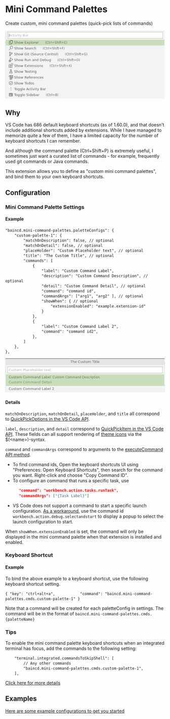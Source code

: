 # Mini Command Palettes

Create custom, mini command palettes (quick-pick lists of commands)

![example mini palette](images/example-activity-bar-palette.png)

## Why

VS Code has 686 default keyboard shortcuts (as of 1.60.0), and that doesn't include additional shortcuts added by extensions.  While I have managed to memorize quite a few of them, I have a limited capacity for the number of keyboard shortcuts I can remember.

And although the command palette (Ctrl+Shift+P) is extremely useful, I sometimes just want a curated list of commands - for example, frequently used git commands or Java commands.

This extension allows you to define as "custom mini command palettes", and bind them to your own keyboard shortcuts.

## Configuration

### Mini Command Palette Settings

#### Example 

```jsonc
"baincd.mini-command-palettes.paletteConfigs": {
    "custom-palette-1": {
        "matchOnDescription": false, // optional
        "matchOnDetail": false, // optional
        "placeHolder": "Custom Placeholder text", // optional
        "title": "The Custom Title", // optional
        "commands": [
            {
                "label": "Custom Command Label",
                "description": "Custom Command Description", // optional
                "detail": "Custom Command Detail", // optional
                "command": "command id",
                "commandArgs": ["arg1", "arg2" ], // optional
                "showWhen": { // optional
                    "extensionEnabled": "example.extension-id"
                }
            },
            {
                "label": "Custom Command Label 2",
                "command": "command id2",
            },
        ]
    },
},
```

![](images/example-mini-command-palette.png)

#### Details

`matchOnDescription`, `matchOnDetail`, `placeHolder`, and `title` all correspond to [QuickPickOptions in the VS Code API](https://code.visualstudio.com/api/references/vscode-api#QuickPickOptions).

`label`, `description`, and `detail` correspond to [QuickPickItem in the VS Code API](https://code.visualstudio.com/api/references/vscode-api#QuickPickItem).  These fields can all support rendering of [theme icons](https://code.visualstudio.com/api/references/icons-in-labels#icon-listing) via the $(&lt;name&gt;)-syntax.

`command` and `commandArgs` correspond to arguments to the [executeCommand API method](https://code.visualstudio.com/api/references/vscode-api#commands.executeCommand).

- To find command ids, Open the keyboard shortcuts UI using "Preferences: Open Keyboard Shortcuts", then search for the command you want.  Right-click and choose "Copy Command ID".
- To configure an command that runs a specific task, use 
```json
      "command": "workbench.action.tasks.runTask",
      "commandArgs": ["{Task Label}"]
```
- VS Code does not support a command to start a specific launch configuration.  [As a workaround](https://stackoverflow.com/a/48650929/4764903), use the command id `workbench.action.debug.selectandstart` to display a popup to select the launch configuration to start.

When `showWhen.extensionEnabled` is set, the command will only be displayed in the mini command palette when that extension is installed and enabled.


### Keyboard Shortcut 

#### Example

To bind the above example to a keyboard shortcut, use the following keyboard shortcut setting.

```jsonc
{ "key": "ctrl+alt+a",           "command": "baincd.mini-command-palettes.cmds.custom-palette-1" }
```

Note that a command will be created for each paletteConfig in settings.  The command will be in the format of `baincd.mini-command-palettes.cmds.{paletteName}`

### Tips

To enable the mini command palette keyboard shortcuts when an integrated terminal has focus, add the commands to the following setting:

```jsonc
    "terminal.integrated.commandsToSkipShell": [
        // Any other commands 
        "baincd.mini-command-palettes.cmds.custom-palette-1",
    ],

```

[Click here for more details](https://code.visualstudio.com/docs/editor/integrated-terminal#_keybindings-and-the-shell)

## Examples

[Here are some example configurations to get you started](Examples.md)
